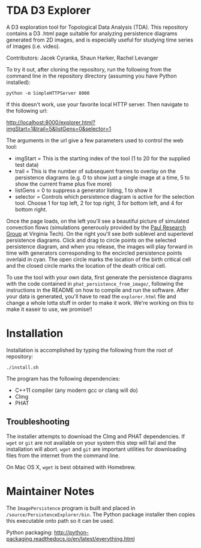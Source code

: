 # TDA D3 Explorer

A D3 exploration tool for Topological Data Analysis (TDA). This repository contains a D3 .html page suitable for analyzing persistence diagrams generated from 2D images, and is especially useful for studying time series of images (i.e. video). 


Contributors:
Jacek Cyranka,
Shaun Harker,
Rachel Levanger


To try it out, after cloning the repository, run the following from the command line in the repository directory (assuming you have Python installed):

`python -m SimpleHTTPServer 8000`

If this doesn't work, use your favorite local HTTP server. Then navigate to the following url:

[http://localhost:8000/explorer.html?imgStart=1&trail=5&listGens=0&selector=1](http://localhost:8000/explorer.html?imgStart=1&trail=5&listGens=0&selector=1)

The arguments in the url give a few parameters used to control the web tool:
* imgStart = This is the starting index of the tool (1 to 20 for the supplied test data)
* trail = This is the number of subsequent frames to overlay on the persistence diagrams (e.g. 0 to show just a single image at a time, 5 to show the current frame plus five more)
* listGens = 0 to suppress a generator listing, 1 to show it
* selector = Controls which persistence diagram is active for the selection tool. Choose 1 for top left, 2 for top right, 3 for bottom left, and 4 for bottom right.

Once the page loads, on the left you'll see a beautiful picture of simulated convection flows (simulations generously provided by the [Paul Research Group](http://www.me.vt.edu/mpaul/) at Virginia Tech). On the right you'll see both sublevel and superlevel persistence diagrams. Click and drag to circle points on the selected persistence diagram, and when you release, the images will play forward in time with generators corresponding to the encircled persistence points overlaid in cyan. The open circle marks the location of the birth critical cell and the closed circle marks the location of the death critical cell.

To use the tool with your own data, first generate the persistence diagrams with the code contained in `phat_persistence_from_image/`, following the instructions in the README on how to compile and run the software. After your data is generated, you'll have to read the `explorer.html` file and change a whole lotta stuff in order to make it work. We're working on this to make it easeir to use, we promise!!

# Installation

Installation is accomplished by typing the following from the root of repository:

    ./install.sh

The program has the following dependencies:

* C++11 compiler (any modern gcc or clang will do)
* CImg
* PHAT

## Troubleshooting

The installer attempts to download the CImg and PHAT dependencies. If `wget` or `git` are not available on your system this step will fail and the installation will abort. `wget` and `git` are important utilities for downloading files from the internet from the command line.

On Mac OS X, `wget` is best obtained with Homebrew.

# Maintainer Notes

The `ImagePersistence` program is built and placed in `/source/PersistenceExplorer/bin`. The Python package installer then copies this executable onto path so it can be used.

Python packaging: <http://python-packaging.readthedocs.io/en/latest/everything.html>



